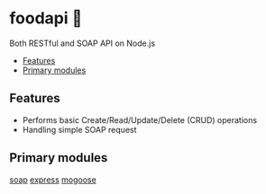 # foodapi :fork_and_knife:
Both RESTful and SOAP API on Node.js

* [Features](https://github.com/Liemrist/foodapi#features)
* [Primary modules](https://github.com/Liemrist/foodapi#primary-modules)

## Features
* Performs basic Create/Read/Update/Delete (CRUD) operations
* Handling simple SOAP request

## Primary modules
[soap](https://github.com/vpulim/node-soap)
[express](https://github.com/expressjs/express)
[mogoose](https://github.com/Automattic/mongoose)
